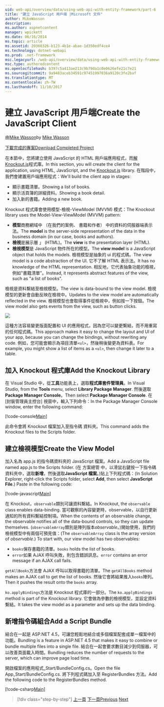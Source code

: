 ```yaml
---
uid: web-api/overview/data/using-web-api-with-entity-framework/part-6
title: "建立 JavaScript 用戶端 |Microsoft 文件"
author: MikeWasson
description: 
ms.author: aspnetcontent
manager: wpickett
ms.date: 06/16/2014
ms.topic: article
ms.assetid: 20360326-b123-4b1e-abae-1d350edf4ce4
ms.technology: dotnet-webapi
ms.prod: .net-framework
msc.legacyurl: /web-api/overview/data/using-web-api-with-entity-framework/part-6
msc.type: authoredcontent
ms.openlocfilehash: b397c5a413ae213c9b79da1c0e0626efe21c7e21
ms.sourcegitcommit: 9a9483aceb34591c97451997036a9120c3fe2baf
ms.translationtype: MT
ms.contentlocale: zh-TW
ms.lasthandoff: 11/10/2017
---
```

<a name="create-the-javascript-client"></a><span data-ttu-id="338d0-102">建立 JavaScript 用戶端</span><span class="sxs-lookup"><span data-stu-id="338d0-102">Create the JavaScript Client</span></span>
====================
<span data-ttu-id="338d0-103">由[Mike Wasson](https://github.com/MikeWasson)</span><span class="sxs-lookup"><span data-stu-id="338d0-103">by [Mike Wasson](https://github.com/MikeWasson)</span></span>

[<span data-ttu-id="338d0-104">下載完成的專案</span><span class="sxs-lookup"><span data-stu-id="338d0-104">Download Completed Project</span></span>](https://github.com/MikeWasson/BookService)

<span data-ttu-id="338d0-105">在本節中，您將建立使用 JavaScript 的 HTML 用戶端應用程式，而[解 Knockout.js](http://knockoutjs.com/)程式庫。</span><span class="sxs-lookup"><span data-stu-id="338d0-105">In this section, you will create the client for the application, using HTML, JavaScript, and the [Knockout.js](http://knockoutjs.com/) library.</span></span> <span data-ttu-id="338d0-106">在階段中，我們會建置用戶端應用程式：</span><span class="sxs-lookup"><span data-stu-id="338d0-106">We'll build the client app in stages:</span></span>

- <span data-ttu-id="338d0-107">顯示書籍清單。</span><span class="sxs-lookup"><span data-stu-id="338d0-107">Showing a list of books.</span></span>
- <span data-ttu-id="338d0-108">顯示活頁簿的詳細資料。</span><span class="sxs-lookup"><span data-stu-id="338d0-108">Showing a book detail.</span></span>
- <span data-ttu-id="338d0-109">加入新的書籍。</span><span class="sxs-lookup"><span data-stu-id="338d0-109">Adding a new book.</span></span>

<span data-ttu-id="338d0-110">Knockout 程式庫會使用模型-檢視-ViewModel (MVVM) 模式：</span><span class="sxs-lookup"><span data-stu-id="338d0-110">The Knockout library uses the Model-View-ViewModel (MVVM) pattern:</span></span>

- <span data-ttu-id="338d0-111">**模型**商務網域中 （在我們的案例、 書籍和作者） 中的資料的伺服器端表示法。</span><span class="sxs-lookup"><span data-stu-id="338d0-111">The **model** is the server-side representation of the data in the business domain (in our case, books and authors).</span></span>
- <span data-ttu-id="338d0-112">**檢視**是展示層 」 (HTML)。</span><span class="sxs-lookup"><span data-stu-id="338d0-112">The **view** is the presentation layer (HTML).</span></span>
- <span data-ttu-id="338d0-113">**檢視模型**是 JavaScript 物件所在的模型。</span><span class="sxs-lookup"><span data-stu-id="338d0-113">The **view model** is a JavaScript object that holds the models.</span></span> <span data-ttu-id="338d0-114">檢視模型是抽象的 ui 的程式碼。</span><span class="sxs-lookup"><span data-stu-id="338d0-114">The view model is a code abstraction of the UI.</span></span> <span data-ttu-id="338d0-115">它不了解 HTML 表示法。</span><span class="sxs-lookup"><span data-stu-id="338d0-115">It has no knowledge of the HTML representation.</span></span> <span data-ttu-id="338d0-116">相反地，它代表抽象功能的檢視，例如&quot;書籍清單&quot;。</span><span class="sxs-lookup"><span data-stu-id="338d0-116">Instead, it represents abstract features of the view, such as &quot;a list of books&quot;.</span></span>

<span data-ttu-id="338d0-117">檢視是資料繫結至檢視模型。</span><span class="sxs-lookup"><span data-stu-id="338d0-117">The view is data-bound to the view model.</span></span> <span data-ttu-id="338d0-118">檢視模型的更新會自動反映在檢視中。</span><span class="sxs-lookup"><span data-stu-id="338d0-118">Updates to the view model are automatically reflected in the view.</span></span> <span data-ttu-id="338d0-119">檢視模型也會取得事件從檢視中，例如按一下按鈕。</span><span class="sxs-lookup"><span data-stu-id="338d0-119">The view model also gets events from the view, such as button clicks.</span></span>

![](part-6/_static/image1.png)

<span data-ttu-id="338d0-120">這種方法容易變更版面配置和 UI 的應用程式，因為您可以變更繫結，而不用重寫的任何程式碼。</span><span class="sxs-lookup"><span data-stu-id="338d0-120">This approach makes it easy to change the layout and UI of your app, because you can change the bindings, without rewriting any code.</span></span> <span data-ttu-id="338d0-121">例如，您可能會顯示為項目清單`<ul>`，然後稍後變更為資料表。</span><span class="sxs-lookup"><span data-stu-id="338d0-121">For example, you might show a list of items as a `<ul>`, then change it later to a table.</span></span>

## <a name="add-the-knockout-library"></a><span data-ttu-id="338d0-122">加入 Knockout 程式庫</span><span class="sxs-lookup"><span data-stu-id="338d0-122">Add the Knockout Library</span></span>

<span data-ttu-id="338d0-123">在 Visual Studio 中，從**工具**功能表上，選取**程式庫套件管理員**。</span><span class="sxs-lookup"><span data-stu-id="338d0-123">In Visual Studio, from the **Tools** menu, select **Library Package Manager**.</span></span> <span data-ttu-id="338d0-124">然後選取**Package Manager Console**。</span><span class="sxs-lookup"><span data-stu-id="338d0-124">Then select **Package Manager Console**.</span></span> <span data-ttu-id="338d0-125">在 [封裝管理員主控台] 視窗中，輸入下列命令：</span><span class="sxs-lookup"><span data-stu-id="338d0-125">In the Package Manager Console window, enter the following command:</span></span>

[!code-console[Main](part-6/samples/sample1.cmd)]

<span data-ttu-id="338d0-126">此命令會將 Knockout 檔案加入至指令碼 資料夾。</span><span class="sxs-lookup"><span data-stu-id="338d0-126">This command adds the Knockout files to the Scripts folder.</span></span>

## <a name="create-the-view-model"></a><span data-ttu-id="338d0-127">建立檢視模型</span><span class="sxs-lookup"><span data-stu-id="338d0-127">Create the View Model</span></span>

<span data-ttu-id="338d0-128">加入名為 app.js 的指令碼資料夾的 JavaScript 檔案。</span><span class="sxs-lookup"><span data-stu-id="338d0-128">Add a JavaScript file named app.js to the Scripts folder.</span></span> <span data-ttu-id="338d0-129">(在 方案總管 中，以滑鼠右鍵按一下指令碼 資料夾中，選取**新增**，然後選取**JavaScript 檔案**。)貼上下列程式碼：</span><span class="sxs-lookup"><span data-stu-id="338d0-129">(In Solution Explorer, right-click the Scripts folder, select **Add**, then select **JavaScript File**.) Paste in the following code:</span></span>

[!code-javascript[Main](part-6/samples/sample2.js)]

<span data-ttu-id="338d0-130">在 Knockout，`observable`類別可讓資料繫結。</span><span class="sxs-lookup"><span data-stu-id="338d0-130">In Knockout, the `observable` class enables data-binding.</span></span> <span data-ttu-id="338d0-131">當可觀察的內容變更時，observable，以自行更新通知的所有資料繫結控制項。</span><span class="sxs-lookup"><span data-stu-id="338d0-131">When the contents of an observable change, the observable notifies all of the data-bound controls, so they can update themselves.</span></span> <span data-ttu-id="338d0-132">(`observableArray`類別是陣列版本*observable*。)開始使用，我們的檢視模型中有兩個可預見值：</span><span class="sxs-lookup"><span data-stu-id="338d0-132">(The `observableArray` class is the array version of *observable*.) To start with, our view model has two observables:</span></span>

- <span data-ttu-id="338d0-133">`books`保存書籍的清單。</span><span class="sxs-lookup"><span data-stu-id="338d0-133">`books` holds the list of books.</span></span>
- <span data-ttu-id="338d0-134">`error`如果 AJAX 呼叫失敗，則包含錯誤訊息。</span><span class="sxs-lookup"><span data-stu-id="338d0-134">`error` contains an error message if an AJAX call fails.</span></span>

<span data-ttu-id="338d0-135">`getAllBooks`方法會 AJAX 呼叫以取得書籍的清單。</span><span class="sxs-lookup"><span data-stu-id="338d0-135">The `getAllBooks` method makes an AJAX call to get the list of books.</span></span> <span data-ttu-id="338d0-136">然後它會將結果推入`books`陣列。</span><span class="sxs-lookup"><span data-stu-id="338d0-136">Then it pushes the result onto the `books` array.</span></span>

<span data-ttu-id="338d0-137">`ko.applyBindings`方法是 Knockout 程式庫的一部分。</span><span class="sxs-lookup"><span data-stu-id="338d0-137">The `ko.applyBindings` method is part of the Knockout library.</span></span> <span data-ttu-id="338d0-138">它會做為參數的檢視模型，並設定資料繫結。</span><span class="sxs-lookup"><span data-stu-id="338d0-138">It takes the view model as a parameter and sets up the data binding.</span></span>

## <a name="add-a-script-bundle"></a><span data-ttu-id="338d0-139">新增指令碼組合</span><span class="sxs-lookup"><span data-stu-id="338d0-139">Add a Script Bundle</span></span>

<span data-ttu-id="338d0-140">結合在一起是 ASP.NET 4.5，可讓您輕鬆地結合或多個檔案配套成單一檔案中的功能。</span><span class="sxs-lookup"><span data-stu-id="338d0-140">Bundling is a feature in ASP.NET 4.5 that makes it easy to combine or bundle multiple files into a single file.</span></span> <span data-ttu-id="338d0-141">結合在一起會要求數目減少到伺服器，可以改善頁面載入時間。</span><span class="sxs-lookup"><span data-stu-id="338d0-141">Bundling reduces the number of requests to the server, which can improve page load time.</span></span>

<span data-ttu-id="338d0-142">開啟檔案的應用程式\_Start/BundleConfig.cs。</span><span class="sxs-lookup"><span data-stu-id="338d0-142">Open the file App\_Start/BundleConfig.cs.</span></span> <span data-ttu-id="338d0-143">將下列程式碼加入至 RegisterBundles 方法。</span><span class="sxs-lookup"><span data-stu-id="338d0-143">Add the following code to the RegisterBundles method.</span></span>

[!code-csharp[Main](part-6/samples/sample3.cs)]

>[!div class="step-by-step"]
<span data-ttu-id="338d0-144">[上一頁](part-5.md)
[下一頁](part-7.md)</span><span class="sxs-lookup"><span data-stu-id="338d0-144">[Previous](part-5.md)
[Next](part-7.md)</span></span>
